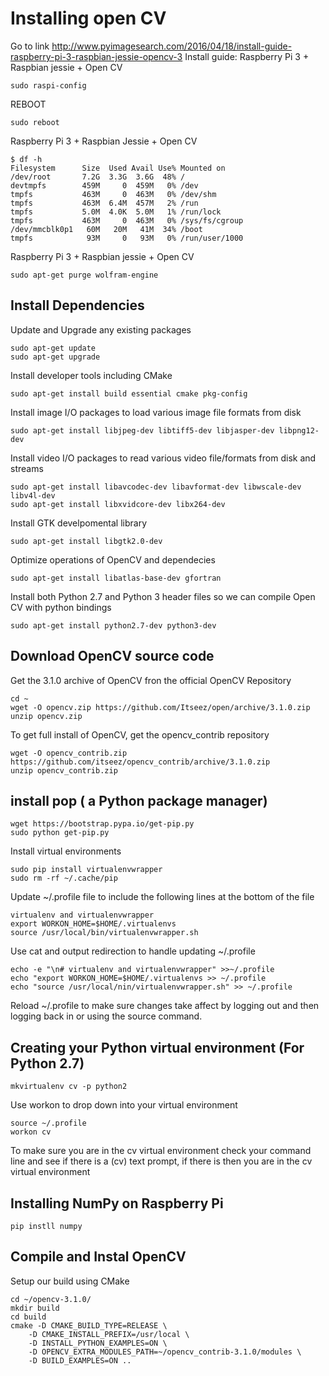 # Installing open CV
Go to link 
http://www.pyimagesearch.com/2016/04/18/install-guide-raspberry-pi-3-raspbian-jessie-opencv-3
Install guide: Raspberry Pi 3 + Raspbian jessie + Open CV
```shell
sudo raspi-config
```
REBOOT
```shell
sudo reboot
```
Raspberry Pi 3 + Raspbian Jessie + Open CV
```shell
$ df -h
Filesystem      Size  Used Avail Use% Mounted on
/dev/root       7.2G  3.3G  3.6G  48% /
devtmpfs        459M     0  459M   0% /dev
tmpfs           463M     0  463M   0% /dev/shm
tmpfs           463M  6.4M  457M   2% /run
tmpfs           5.0M  4.0K  5.0M   1% /run/lock
tmpfs           463M     0  463M   0% /sys/fs/cgroup
/dev/mmcblk0p1   60M   20M   41M  34% /boot
tmpfs            93M     0   93M   0% /run/user/1000
```
Raspberry Pi 3 + Raspbian jessie + Open CV
```shell
sudo apt-get purge wolfram-engine
```
## Install Dependencies 
Update and Upgrade any existing packages
```shell
sudo apt-get update
sudo apt-get upgrade
```
Install developer tools including CMake
```shell
sudo apt-get install build essential cmake pkg-config
```
Install image I/O packages to load various image file formats from disk
```shell
sudo apt-get install libjpeg-dev libtiff5-dev libjasper-dev libpng12-dev
```
Install video I/O packages to read various video file/formats from disk and streams
```shell
sudo apt-get install libavcodec-dev libavformat-dev libwscale-dev libv4l-dev
sudo apt-get install libxvidcore-dev libx264-dev
```
Install GTK develpomental library
```shell
sudo apt-get install libgtk2.0-dev
```
Optimize operations of OpenCV and dependecies
```shell
sudo apt-get install libatlas-base-dev gfortran
```
Install both Python 2.7 and Python 3 header files so we can compile Open CV with python bindings
```shell
sudo apt-get install python2.7-dev python3-dev
```
## Download OpenCV source code
Get the 3.1.0 archive of OpenCV fron the official OpenCV Repository
```shell
cd ~
wget -O opencv.zip https://github.com/Itseez/open/archive/3.1.0.zip
unzip opencv.zip
```
To get full install of OpenCV, get the opencv_contrib repository 
```shell
wget -O opencv_contrib.zip https://github.com/itseez/opencv_contrib/archive/3.1.0.zip
unzip opencv_contrib.zip
```
## install pop ( a Python package manager)
```shell
wget https://bootstrap.pypa.io/get-pip.py
sudo python get-pip.py
```
Install virtual environments 
```shell
sudo pip install virtualenvwrapper
sudo rm -rf ~/.cache/pip
```
Update ~/.profile file to include the following lines at the bottom of the file
```shell
virtualenv and virtualenvwrapper
export WORKON_HOME=$HOME/.virtualenvs
source /usr/local/bin/virtualenvwrapper.sh
```
Use cat and output redirection to handle updating ~/.profile
```shell
echo -e "\n# virtualenv and virtualenvwrapper" >>~/.profile
echo "export WORKON_HOME=$HOME/.virtualenvs >> ~/.profile
echo "source /usr/local/nin/virtualenvwrapper.sh" >> ~/.profile
```
Reload ~/.profile to make sure changes take affect by logging out and then logging back in or using the source command.
## Creating your Python virtual environment (For Python 2.7)
```shell
mkvirtualenv cv -p python2
```
Use workon to drop down into your virtual environment
```shell
source ~/.profile
workon cv
```
To make sure you are in the cv virtual environment check your command line and see if there is a (cv) text prompt, if there is then you are in the cv virtual environment
## Installing NumPy on Raspberry Pi
```shell
pip instll numpy
```
## Compile and Instal OpenCV
Setup our build using CMake
```shell
cd ~/opencv-3.1.0/
mkdir build
cd build
cmake -D CMAKE_BUILD_TYPE=RELEASE \
    -D CMAKE_INSTALL_PREFIX=/usr/local \
    -D INSTALL_PYTHON_EXAMPLES=ON \
    -D OPENCV_EXTRA_MODULES_PATH=~/opencv_contrib-3.1.0/modules \
    -D BUILD_EXAMPLES=ON ..
```
    
